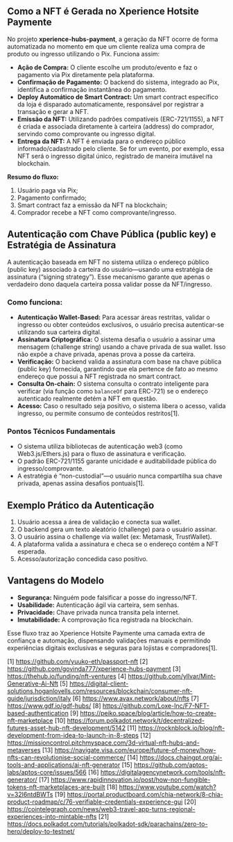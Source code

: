 
## Como a NFT é Gerada no Xperience Hotsite Paymente

No projeto **xperience-hubs-payment**, a geração da NFT ocorre de forma automatizada no momento em que um cliente realiza uma compra de produto ou ingresso utilizando o Pix. Funciona assim:

- **Ação de Compra:** O cliente escolhe um produto/evento e faz o pagamento via Pix diretamente pela plataforma.
- **Confirmação de Pagamento:** O backend do sistema, integrado ao Pix, identifica a confirmação instantânea do pagamento.
- **Deploy Automático de Smart Contract:** Um smart contract específico da loja é disparado automaticamente, responsável por registrar a transação e gerar a NFT.
- **Emissão da NFT:** Utilizando padrões compatíveis (ERC-721/1155), a NFT é criada e associada diretamente à carteira (address) do comprador, servindo como comprovante ou ingresso digital.
- **Entrega da NFT:** A NFT é enviada para o endereço público informado/cadastrado pelo cliente. Se for um evento, por exemplo, essa NFT será o ingresso digital único, registrado de maneira imutável na blockchain.

**Resumo do fluxo:**
1. Usuário paga via Pix;
2. Pagamento confirmado;
3. Smart contract faz a emissão da NFT na blockchain;
4. Comprador recebe a NFT como comprovante/ingresso.

## Autenticação com Chave Pública (public key) e Estratégia de Assinatura

A autenticação baseada em NFT no sistema utiliza o endereço público (public key) associado à carteira do usuário—usando uma estratégia de assinatura (“signing strategy”). Esse mecanismo garante que apenas o verdadeiro dono daquela carteira possa validar posse da NFT/ingresso.

### Como funciona:

- **Autenticação Wallet-Based:** Para acessar áreas restritas, validar o ingresso ou obter conteúdos exclusivos, o usuário precisa autenticar-se utilizando sua carteira digital.
- **Assinatura Criptográfica:** O sistema desafia o usuário a assinar uma mensagem (challenge string) usando a chave privada de sua wallet. Isso não expõe a chave privada, apenas prova a posse da carteira.
- **Verificação:** O backend valida a assinatura com base na chave pública (public key) fornecida, garantindo que ela pertence de fato ao mesmo endereço que possui a NFT registrada no smart contract.
- **Consulta On-chain:** O sistema consulta o contrato inteligente para verificar (via função como `balanceOf` para ERC-721) se o endereço autenticado realmente detém a NFT em questão.
- **Acesso:** Caso o resultado seja positivo, o sistema libera o acesso, valida ingresso, ou permite consumo de conteúdos restritos[1].

### Pontos Técnicos Fundamentais

- O sistema utiliza bibliotecas de autenticação web3 (como Web3.js/Ethers.js) para o fluxo de assinatura e verificação.
- O padrão ERC-721/1155 garante unicidade e auditabilidade pública do ingresso/comprovante.
- A estratégia é “non-custodial”—o usuário nunca compartilha sua chave privada, apenas assina desafios pontuais[1].

## Exemplo Prático da Autenticação

1. Usuário acessa a área de validação e conecta sua wallet.
2. O backend gera um texto aleatório (challenge) para o usuário assinar.
3. O usuário assina o challenge via wallet (ex: Metamask, TrustWallet).
4. A plataforma valida a assinatura e checa se o endereço contém a NFT esperada.
5. Acesso/autorização concedida caso positivo.

## Vantagens do Modelo

- **Segurança:** Ninguém pode falsificar a posse do ingresso/NFT.
- **Usabilidade:** Autenticação ágil via carteira, sem senhas.
- **Privacidade:** Chave privada nunca transita pela internet.
- **Imutabilidade:** A comprovação fica registrada na blockchain.

Esse fluxo traz ao Xperience Hotsite Paymente uma camada extra de confiança e automação, dispensando validações manuais e permitindo experiências digitais exclusivas e seguras para lojistas e compradores[1].

[1] https://github.com/yuuko-eth/passport-nft
[2] https://github.com/govinda777/xperience-hubs-payment
[3] https://thehub.io/funding/nft-ventures
[4] https://github.com/yllvar/Mint-Generative-Ai-Nft
[5] https://digital-client-solutions.hoganlovells.com/resources/blockchain/consumer-nft-guide/jurisdiction/italy
[6] https://www.avax.network/about/nfts
[7] https://www.gdf.io/gdf-hubs/
[8] https://github.com/Loxe-Inc/F7-NFT-based-authentication
[9] https://peiko.space/blog/article/how-to-create-nft-marketplace
[10] https://forum.polkadot.network/t/decentralized-futures-asset-hub-nft-development/5142
[11] https://rocknblock.io/blog/nft-development-from-idea-to-launch-in-8-steps
[12] https://missioncontrol.pitchmyspace.com/3d-virtual-nft-hubs-and-metaverses
[13] https://navigate.visa.com/europe/future-of-money/how-nfts-can-revolutionise-social-commerce/
[14] https://docs.chaingpt.org/ai-tools-and-applications/ai-nft-generator
[15] https://github.com/aptos-labs/aptos-core/issues/566
[16] https://digitalagencynetwork.com/tools/nft-generator/
[17] https://www.rapidinnovation.io/post/how-non-fungible-tokens-nft-marketplaces-are-built
[18] https://www.youtube.com/watch?v=32l6ntdBWTs
[19] https://portal.productboard.com/chia-network/8-chia-product-roadmap/c/76-verifiable-credentials-experience-gui
[20] https://cointelegraph.com/news/web3-travel-app-turns-regional-experiences-into-mintable-nfts
[21] https://docs.polkadot.com/tutorials/polkadot-sdk/parachains/zero-to-hero/deploy-to-testnet/
